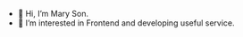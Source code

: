 - 👋 Hi, I’m Mary Son.
- 👀 I’m interested in Frontend and developing useful service.

<!---
alfud71/alfud71 is a ✨ special ✨ repository because its `README.md` (this file) appears on your GitHub profile.
You can click the Preview link to take a look at your changes.
--->
